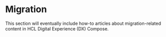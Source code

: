 # Migration

This section will eventually include how-to articles about migration-related content in HCL Digital Experience (DX) Compose.
